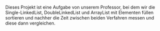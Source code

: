 Dieses Projekt ist eine Aufgabe von unserem Professor, bei dem wir die Single-LinkedList, DoubleLinkedList und ArrayList mit Elementen füllen sortieren 
und nachher die Zeit zwischen beiden Verfahren messen und diese dann vergleichen.


